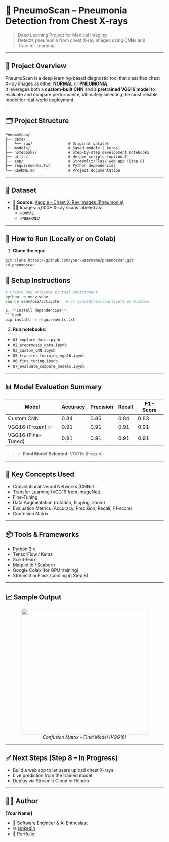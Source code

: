 
# 🧠 PneumoScan – Pneumonia Detection from Chest X-rays

> Deep Learning Project for Medical Imaging  
> Detects pneumonia from chest X-ray images using CNNs and Transfer Learning.

---

## 📌 Project Overview

PneumoScan is a deep learning-based diagnostic tool that classifies chest X-ray images as either **NORMAL** or **PNEUMONIA**.  
It leverages both a **custom-built CNN** and a **pretrained VGG16 model** to evaluate and compare performance, ultimately selecting the most reliable model for real-world deployment.

---

## 🗂️ Project Structure

```
PneumoScan/
├── data/
│   └── raw/                # Original dataset
├── models/                 # Saved models (.keras)
├── notebooks/              # Step-by-step development notebooks
├── utils/                  # Helper scripts (optional)
├── app/                    # Streamlit/Flask web app (Step 8)
├── requirements.txt        # Python dependencies
└── README.md               # Project documentation
```



 

---

## 🧪 Dataset

- 📍 **Source**: [Kaggle - Chest X-Ray Images (Pneumonia)](https://www.kaggle.com/datasets/paultimothymooney/chest-xray-pneumonia)
- 👨‍⚕️ Images: 5,000+ X-ray scans labeled as:
  - `NORMAL`
  - `PNEUMONIA`

---

## 🚀 How to Run (Locally or on Colab)

1. **Clone the repo**:
```bash
git clone https://github.com/your-username/pneumoscan.git
cd pneumoscan
```
## 🚀 Setup Instructions

```bash
# Create and activate virtual environment
python -m venv venv
source venv/bin/activate   # or venv\Scripts\activate on Windows

2. **Install dependencies**:
```bash
pip install -r requirements.txt
```

3. **Run notebooks**:
- `01_explore_data.ipynb`
- `02_preprocess_data.ipynb`
- `03_custom_CNN.ipynb`
- `05_transfer_learning_vgg16.ipynb`
- `06_fine_tuning.ipynb`
- `07_evaluate_compare_models.ipynb`

---

## 📊 Model Evaluation Summary

| Model               | Accuracy | Precision | Recall | F1-Score |
|--------------------|----------|-----------|--------|----------|
| Custom CNN         | 0.84     | 0.86      | 0.84   | 0.83     |
| VGG16 (Frozen) ✅   | 0.91     | 0.91      | 0.91   | 0.91     |
| VGG16 (Fine-Tuned) | 0.91     | 0.91      | 0.91   | 0.91     |

> ✅ **Final Model Selected:** VGG16 (Frozen)

---

## 🧠 Key Concepts Used

- Convolutional Neural Networks (CNNs)
- Transfer Learning (VGG16 from ImageNet)
- Fine-Tuning
- Data Augmentation (rotation, flipping, zoom)
- Evaluation Metrics (Accuracy, Precision, Recall, F1-score)
- Confusion Matrix

---

## 📦 Tools & Frameworks

- Python 3.x
- TensorFlow / Keras
- Scikit-learn
- Matplotlib / Seaborn
- Google Colab (for GPU training)
- Streamlit or Flask (coming in Step 8)

---

## 📈 Sample Output

<p align="center">
  <img src="app/static/sample_confusion_matrix.png" width="400"/>
  <br><i>Confusion Matrix – Final Model (VGG16)</i>
</p>

---

## ✅ Next Steps (Step 8 – In Progress)

- Build a web app to let users upload chest X-rays
- Live prediction from the trained model
- Deploy via Streamlit Cloud or Render

---

## 👨‍💻 Author

**[Your Name]**  
- 💼 Software Engineer & AI Enthusiast  
- 🌐 [LinkedIn](https://www.linkedin.com/in/your-name)  
- 🐍 [Portfolio](https://yourportfolio.com)
